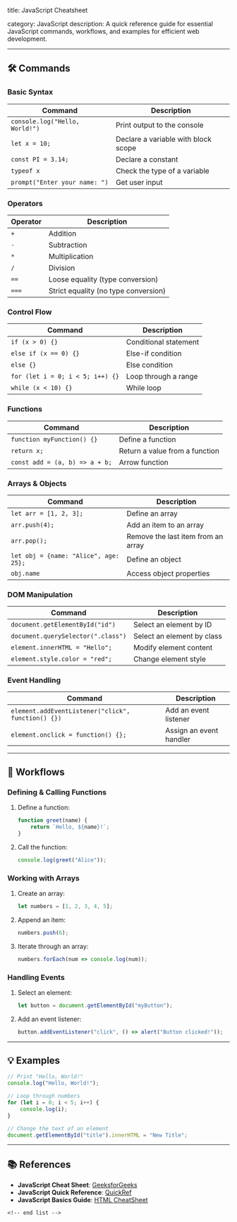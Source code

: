 title: JavaScript Cheatsheet

category: JavaScript
description: A quick reference guide for essential JavaScript commands, workflows, and examples for efficient web development.

---

## 🛠️ Commands

### **Basic Syntax**

| Command                          | Description                         |
| -------------------------------- | ----------------------------------- |
| `console.log("Hello, World!")` | Print output to the console         |
| `let x = 10;`                  | Declare a variable with block scope |
| `const PI = 3.14;`             | Declare a constant                  |
| `typeof x`                     | Check the type of a variable        |
| `prompt("Enter your name: ")`  | Get user input                      |

### **Operators**

| Operator | Description                          |
| -------- | ------------------------------------ |
| `+`    | Addition                             |
| `-`    | Subtraction                          |
| `*`    | Multiplication                       |
| `/`    | Division                             |
| `==`   | Loose equality (type conversion)     |
| `===`  | Strict equality (no type conversion) |

### **Control Flow**

| Command                            | Description           |
| ---------------------------------- | --------------------- |
| `if (x > 0) {}`                  | Conditional statement |
| `else if (x == 0) {}`            | Else-if condition     |
| `else {}`                        | Else condition        |
| `for (let i = 0; i < 5; i++) {}` | Loop through a range  |
| `while (x < 10) {}`              | While loop            |

### **Functions**

| Command                          | Description                    |
| -------------------------------- | ------------------------------ |
| `function myFunction() {}`     | Define a function              |
| `return x;`                    | Return a value from a function |
| `const add = (a, b) => a + b;` | Arrow function                 |

### **Arrays & Objects**

| Command                                 | Description                        |
| --------------------------------------- | ---------------------------------- |
| `let arr = [1, 2, 3];`                | Define an array                    |
| `arr.push(4);`                        | Add an item to an array            |
| `arr.pop();`                          | Remove the last item from an array |
| `let obj = {name: "Alice", age: 25};` | Define an object                   |
| `obj.name`                            | Access object properties           |

### **DOM Manipulation**

| Command                              | Description                |
| ------------------------------------ | -------------------------- |
| `document.getElementById("id")`    | Select an element by ID    |
| `document.querySelector(".class")` | Select an element by class |
| `element.innerHTML = "Hello";`     | Modify element content     |
| `element.style.color = "red";`     | Change element style       |

### **Event Handling**

| Command                                              | Description             |
| ---------------------------------------------------- | ----------------------- |
| `element.addEventListener("click", function() {})` | Add an event listener   |
| `element.onclick = function() {};`                 | Assign an event handler |

---

## 🔄 Workflows

### **Defining & Calling Functions**

1. Define a function:
   ```javascript
   function greet(name) {
       return `Hello, ${name}!`;
   }
   ```
2. Call the function:
   ```javascript
   console.log(greet("Alice"));
   ```

### **Working with Arrays**

1. Create an array:
   ```javascript
   let numbers = [1, 2, 3, 4, 5];
   ```
2. Append an item:
   ```javascript
   numbers.push(6);
   ```
3. Iterate through an array:
   ```javascript
   numbers.forEach(num => console.log(num));
   ```

### **Handling Events**

1. Select an element:
   ```javascript
   let button = document.getElementById("myButton");
   ```
2. Add an event listener:
   ```javascript
   button.addEventListener("click", () => alert("Button clicked!"));
   ```

---

## 💡 Examples

```javascript
// Print "Hello, World!"
console.log("Hello, World!");

// Loop through numbers
for (let i = 0; i < 5; i++) {
    console.log(i);
}

// Change the text of an element
document.getElementById("title").innerHTML = "New Title";
```

---

## 📚 References

- **JavaScript Cheat Sheet**: [GeeksforGeeks](https://www.geeksforgeeks.org/javascript-cheat-sheet-a-basic-guide-to-javascript/)
- **JavaScript Quick Reference**: [QuickRef](https://quickref.me/javascript.html)
- **JavaScript Basics Guide**: [HTML CheatSheet](https://htmlcheatsheet.com/js/)

```
<!-- end list -->
```
